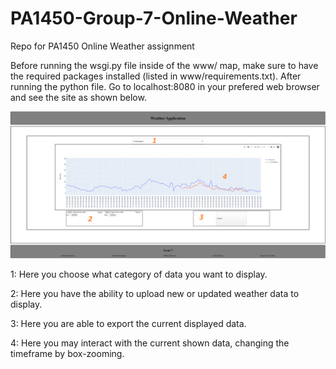 # PA1450-Group-7-Online-Weather
Repo for PA1450 Online Weather assignment

Before running the wsgi.py file inside of the www/ map, make sure to have the required packages installed (listed in www/requirements.txt).
After running the python file. Go to localhost:8080 in your prefered web browser and see the site as shown below.

![alt text](https://github.com/SmoxBoye/PA1450-Group-7-Online-Weather/blob/master/Weather%20Application.png?raw=true)

1: Here you choose what category of data you want to display.

2: Here you have the ability to upload new or updated weather data to display.

3: Here you are able to export the current displayed data.

4: Here you may interact with the current shown data, changing the timeframe by box-zooming.
